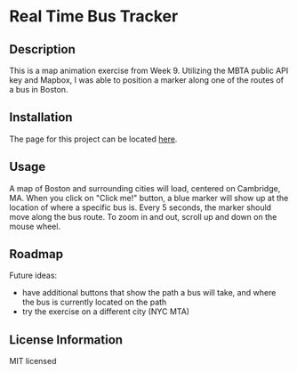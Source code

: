 # Real Time Bus Tracker


## Description
This is a map animation exercise from Week 9. Utilizing the MBTA public API key and Mapbox, I was able to position a marker along one of the routes of a bus in Boston.

## Installation
The page for this project can be located [here](https://vghsieh.github.io/Real-Time-Bus-Tracker/). 

## Usage
A map of Boston and surrounding cities will load, centered on Cambridge, MA. When you click on "Click me!" button, a blue marker will show up at the location of where a specific bus is. Every 5 seconds, the marker should move along the bus route.  To zoom in and out, scroll up and down on the mouse wheel. 

## Roadmap
Future ideas:
- have additional buttons that show the path a bus will take, and where the bus is currently located on the path
- try the exercise on a different city (NYC MTA)

## License Information

MIT licensed
